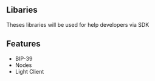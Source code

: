 ## Libaries

Theses libraries will be used for help developers via SDK

## Features

- BIP-39
- Nodes
- Light Client
